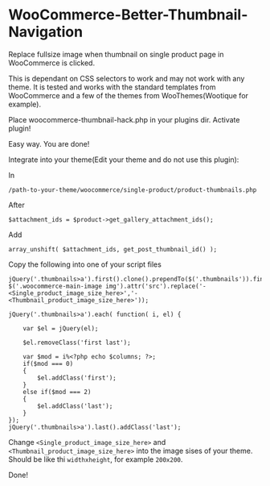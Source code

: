 WooCommerce-Better-Thumbnail-Navigation
==========================

Replace fullsize image when thumbnail on single product page in WooCommerce is clicked.

This is dependant on CSS selectors to work and may not work with any theme. It is tested and works with the standard templates from WooCommerce and a few of the themes from WooThemes(Wootique for example).

Place woocommerce-thumbnail-hack.php in your plugins dir. Activate plugin!

Easy way. You are done!

Integrate into your theme(Edit your theme and do not use this plugin):

In 

    /path-to-your-theme/woocommerce/single-product/product-thumbnails.php

After

    $attachment_ids = $product->get_gallery_attachment_ids();

Add

    array_unshift( $attachment_ids, get_post_thumbnail_id() );
    
Copy the following into one of your script files

```
jQuery('.thumbnails>a').first().clone().prependTo($('.thumbnails')).find('img').attr('src', $('.woocommerce-main-image img').attr('src').replace('-<Single_product_image_size_here>','-<Thumbnail_product_image_size_here>'));

jQuery('.thumbnails>a').each( function( i, el) {

    var $el = jQuery(el);

    $el.removeClass('first last');

    var $mod = i%<?php echo $columns; ?>;
    if($mod === 0)
    {
        $el.addClass('first');
    }
    else if($mod === 2)
    {
        $el.addClass('last');
    }
});
jQuery('.thumbnails>a').last().addClass('last');
```

Change `<Single_product_image_size_here>` and `<Thumbnail_product_image_size_here>` into the image sises of your theme. Should be like thi `widthxheight`, for example `200x200`.

Done!

